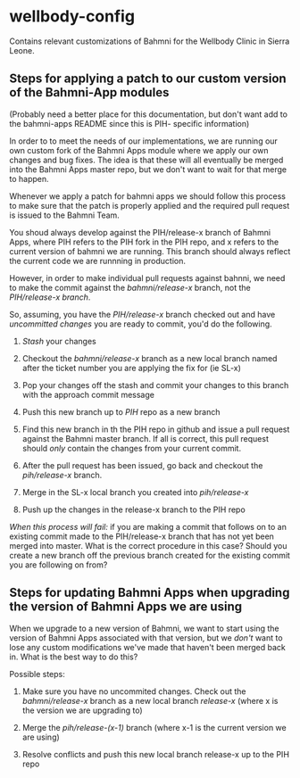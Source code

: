 # wellbody-config

Contains relevant customizations of Bahmni for the Wellbody Clinic in Sierra Leone. 


## Steps for applying a patch to our custom version of the Bahmni-App modules

(Probably need a better place for this documentation, but don't want add to the bahmni-apps README since this is PIH-
specific information)

In order to to meet the needs of our implementations, we are running our own custom fork of the Bahmni Apps module where
we apply our own changes and bug fixes.  The idea is that these will all eventually be merged into the Bahmni Apps
master repo, but we don't want to wait for that merge to happen.

Whenever we apply a patch for bahmni apps we should follow this process to make sure that the patch is properly applied
and the required pull request is issued to the Bahmni Team.

You shoud always develop against the PIH/release-x branch of Bahmni Apps, where PIH refers to the PIH fork
in the PIH repo, and x refers to the current version of bahmni we are running. This branch should always reflect the 
current code we are runnning in production.

However, in order to make individual pull requests against bahnni, we need to make the commit against the *bahmni/release-x* 
branch, not the *PIH/release-x branch*.  

So, assuming, you have the *PIH/release-x* branch checked out and have *uncommitted changes* you are ready to commit, you'd
do the following.

1) *Stash* your changes

2) Checkout the *bahmni/release-x* branch as a new local branch named after the ticket number you are applying the fix for 
(ie SL-x)

3) Pop your changes off the stash and commit your changes to this branch with the approach commit message

4) Push this new branch up to *PIH* repo as a new branch
 
5) Find this new branch in th the PIH repo in github and issue a pull request against the Bahmni master branch.  If all 
is correct, this pull request should *only* contain the changes from your current commit.

6) After the pull request has been issued, go back and checkout the *pih/release-x* branch.

7) Merge in the SL-x local branch you created into *pih/release-x*

8) Push up the changes in the release-x branch to the PIH repo

*When this process will fail:* if you are making a commit that follows on to an existing commit made to the PIH/release-x 
branch that has not yet been merged into master.  What is the correct procedure in this case? Should you create a new branch
off the previous branch created for the existing commit you are following on from?


## Steps for updating Bahmni Apps when upgrading the version of Bahmni Apps we are using

When we upgrade to a new version of Bahmni, we want to start using the version of Bahmni Apps associated with that version,
but we *don't* want to lose any custom modifications we've made that haven't been merged back in.  What is the best
way to do this?

Possible steps:

1) Make sure you have no uncommited changes.  Check out the *bahmni/release-x* branch as a new local branch *release-x* 
(where x is the version we are upgrading to)

2) Merge the *pih/release-(x-1)* branch (where x-1 is the current version we are using)

3) Resolve conflicts and push this new local branch release-x up to the PIH repo





